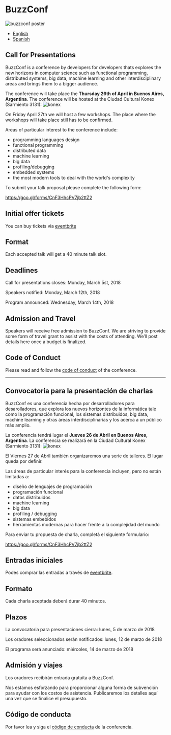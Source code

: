 # BuzzConf
![buzzconf poster](https://raw.githubusercontent.com/lambdaclass/buzzconf/master/poster.png)

- [English](#call-for-presentations)
- [Spanish](#convocatoria-para-la-presentación-de-charlas)

## Call for Presentations

BuzzConf is a conference by developers for developers thats explores the new horizons in computer science such as functional programming, distributed systems, big data, machine learning and other interdisciplinary areas and brings them to a bigger audience.

The conference will take place the **Thursday 26th of April in Buenos Aires, Argentina**. The conference will be hosted at the Ciudad Cultural Konex (Sarmiento 3131):
![konex](https://raw.githubusercontent.com/lambdaclass/buzzconf/master/konex.jpg)

On Friday April 27th we will host a few workshops. The place where the workshops will take place still has to be confirmed.

Areas of particular interest to the conference include:
- programming languages design
- functional programming
- distributed data
- machine learning
- big data
- profiling/debugging
- embedded systems
- the most modern tools to deal with the world's complexity

To submit your talk proposal please complete the following form:

https://goo.gl/forms/CnF3HhcPV7jb2ttZ2

## Initial offer tickets

You can buy tickets via [eventbrite](https://www.eventbrite.com.ar/e/buzzconf-fp-distributed-systems-big-data-and-machine-learning-tickets-41924367913)

## Format

Each accepted talk will get a 40 minute talk slot.

## Deadlines

Call for presentations closes: Monday, March 5st, 2018

Speakers notified: Monday, March 12th, 2018

Program announced: Wednesday, March 14th, 2018

## Admission and Travel

Speakers will receive free admission to BuzzConf.
We are striving to provide some form of travel grant to assist with the costs of attending. We’ll post details here once a budget is finalized.

## Code of Conduct

Please read and follow the [code of conduct](./CODE_OF_CONDUCT.md) of the conference.
 

---

## Convocatoria para la presentación de charlas

BuzzConf es una conferencia hecha por desarrolladores para desarolladores, que explora los nuevos horizontes de la informática tale como la programación funcional, los sistemas distribuidos, big data, machine learning y otras áreas interdisciplinarias y los acerca a un público más amplio.

La conferencia tendrá lugar el **Jueves 26 de Abril en Buenos Aires, Argentina**. La conferencia se realizará en la Ciudad Cultural Konex (Sarmiento 3131):
![konex](https://raw.githubusercontent.com/lambdaclass/buzzconf/master/konex.jpg)

El Viernes 27 de Abril también organizaremos una serie de talleres. El lugar queda por definir.

Las áreas de particular interés para la conferencia incluyen, pero no están limitadas a:
- diseño de lenguajes de programación
- programación funcional
- datos distribuidos
- machine learning
- big data
- profiling / debugging
- sistemas embebidos
- herramientas modernas para hacer frente a la complejidad del mundo

Para enviar tu propuesta de charla, completá el siguiente formulario:

https://goo.gl/forms/CnF3HhcPV7jb2ttZ2

## Entradas iniciales

Podes comprar las entradas a través de [eventbrite](https://www.eventbrite.com.ar/e/buzzconf-fp-distributed-systems-big-data-and-machine-learning-tickets-41924367913).

## Formato

Cada charla aceptada deberá durar 40 minutos.

## Plazos

La convocatoria para presentaciones cierra: lunes, 5 de marzo de 2018

Los oradores seleccionados serán notificados: lunes, 12 de marzo de 2018

El programa será anunciado: miércoles, 14 de marzo de 2018

## Admisión y viajes

Los oradores recibirán entrada gratuita a BuzzConf.

Nos estamos esforzando para proporcionar alguna forma de subvención para ayudar con los costos de asistencia. Publicaremos los detalles aquí una vez que se finalice el presupuesto.

## Código de conducta

Por favor lea y siga el [código de conducta](./CODE_OF_CONDUCT.md) de la conferencia.
